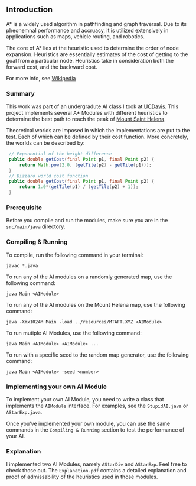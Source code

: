 ## Introduction
A* is a widely used algorithm in pathfinding and graph traversal. Due to its pheonemnal performance and accruacy, it is utilized extensively in applications such as maps, vehicle routing, and robotics.

The core of A* lies at the heuristic used to determine the order of node expansion. Heuristics are essentially estimates of the cost of getting to the goal from a particular node. Heuristics take in consideration both the forward cost, and the backward cost.

For more info, see [Wikipedia](https://en.wikipedia.org/A*_search_algorithm)

### Summary
This work was part of an undergradute AI class I took at [UCDavis](https://www.ucdavis.edu). This project implements several A* Modules with different heuristics to determine the best path to reach the peak of [Mount Saint Helena](https://en.wikipedia.org/wiki/Mount_Saint_Helena).

Theoretical worlds are imposed in which the implementations are put to the test. Each of which can be defined by their cost function. More concretely, the worlds can be described by:
```java
 // Exponential of the height difference
 public double getCost(final Point p1, final Point p2) {
     return Math.pow(2.0, (getTile(p2) - getTile(p1)));
 }
 // Bizzaro world cost function
 public double getCost(final Point p1, final Point p2) {
     return 1.0*(getTile(p1) / (getTile(p2) + 1));
 }
 ```
 ### Prerequisite
 Before you compile and run the modules, make sure you are in the `src/main/java` directory.

 ### Compiling & Running
 To compile, run the following command in your terminal:
 ```shell
 javac *.java
 ```

 To run any of the AI modules on a randomly generated map, use the following command:
 ```shell
 java Main <AIModule>
 ```

 To run any of the AI modules on the Mount Helena map, use the following command:
 ```shell
java -Xmx1024M Main -load ../resources/MTAFT.XYZ <AIModule>
```

 To run mutiple AI Modules, use the following command:
 ```shell
java Main <AIModule> <AIModule> ...
``` 

To run with a specific seed to the random map generator, use the following command:
```shell
java Main <AIModule> -seed <number>
```

 ### Implementing your own AI Module
 To implement your own AI Module, you need to write a class that implements the `AIModule` interface. For examples, see the `StupidAI.java` or `AStarExp.java`.

 Once you've implemented your own module, you can use the same commands in the `Compiling & Running` section to test the performance of your AI.

 ### Explanation
 I implemented two AI Modules, namely `AStarDiv` and `AStarExp`. Feel free to check those out. The `Explanation.pdf` contains a detailed explanation and proof of admissability of the heuristics used in those modules.